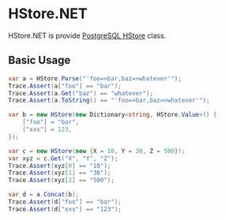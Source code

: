 HStore.NET
==========

HStore.NET is provide [PostgreSQL HStore](http://www.postgresql.org/docs/9.0/static/hstore.html) class.

Basic Usage
-----------
```cs
var a = HStore.Parse("'foo=>bar,baz=>whatever'");
Trace.Assert(a["foo"] == "bar");
Trace.Assert(a.Get("baz") == "whatever");
Trace.Assert(a.ToString() == "'foo=>bar,baz=>whatever'");

var b = new HStore(new Dictionary<string, HStore.Value>() {
    ["foo"] = "bar",
    ["xxx"] = 123,
});

var c = new HStore(new {X = 10, Y = 30, Z = 500});
var xyz = c.Get("X", "Y", "Z");
Trace.Assert(xyz[0] == "10");
Trace.Assert(xyz[1] == "30");
Trace.Assert(xyz[2] == "500");

var d = a.Concat(b);
Trace.Assert(d["foo"] == "bar");
Trace.Assert(d["xxx"] == "123");
```